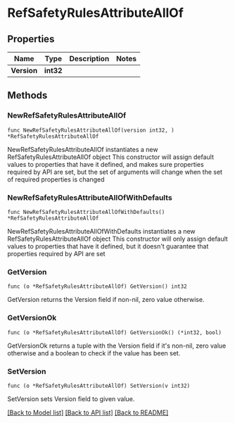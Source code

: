 # RefSafetyRulesAttributeAllOf

## Properties

Name | Type | Description | Notes
------------ | ------------- | ------------- | -------------
**Version** | **int32** |  | 

## Methods

### NewRefSafetyRulesAttributeAllOf

`func NewRefSafetyRulesAttributeAllOf(version int32, ) *RefSafetyRulesAttributeAllOf`

NewRefSafetyRulesAttributeAllOf instantiates a new RefSafetyRulesAttributeAllOf object
This constructor will assign default values to properties that have it defined,
and makes sure properties required by API are set, but the set of arguments
will change when the set of required properties is changed

### NewRefSafetyRulesAttributeAllOfWithDefaults

`func NewRefSafetyRulesAttributeAllOfWithDefaults() *RefSafetyRulesAttributeAllOf`

NewRefSafetyRulesAttributeAllOfWithDefaults instantiates a new RefSafetyRulesAttributeAllOf object
This constructor will only assign default values to properties that have it defined,
but it doesn't guarantee that properties required by API are set

### GetVersion

`func (o *RefSafetyRulesAttributeAllOf) GetVersion() int32`

GetVersion returns the Version field if non-nil, zero value otherwise.

### GetVersionOk

`func (o *RefSafetyRulesAttributeAllOf) GetVersionOk() (*int32, bool)`

GetVersionOk returns a tuple with the Version field if it's non-nil, zero value otherwise
and a boolean to check if the value has been set.

### SetVersion

`func (o *RefSafetyRulesAttributeAllOf) SetVersion(v int32)`

SetVersion sets Version field to given value.



[[Back to Model list]](../README.md#documentation-for-models) [[Back to API list]](../README.md#documentation-for-api-endpoints) [[Back to README]](../README.md)


